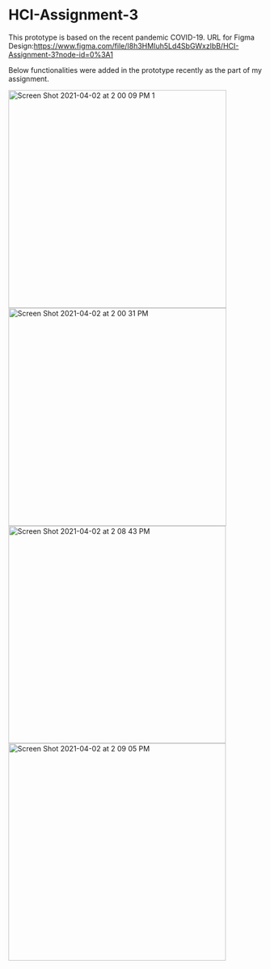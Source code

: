 # HCI-Assignment-3
This prototype is based on the recent pandemic COVID-19.
URL for Figma Design:https://www.figma.com/file/I8h3HMIuh5Ld4SbGWxzlbB/HCI-Assignment-3?node-id=0%3A1

Below functionalities were added in the prototype recently as the part of my assignment.

<img width="431" alt="Screen Shot 2021-04-02 at 2 00 09 PM 1" src="https://user-images.githubusercontent.com/48334837/113441733-d0bb4280-93bc-11eb-8a69-a899f38087e0.png">
<img width="431" alt="Screen Shot 2021-04-02 at 2 00 31 PM" src="https://user-images.githubusercontent.com/48334837/113441735-d2850600-93bc-11eb-9e09-18d299a03535.png">

<img width="430" alt="Screen Shot 2021-04-02 at 2 08 43 PM" src="https://user-images.githubusercontent.com/48334837/113441929-17a93800-93bd-11eb-9470-b756996b770e.png">
<img width="430" alt="Screen Shot 2021-04-02 at 2 09 05 PM" src="https://user-images.githubusercontent.com/48334837/113441933-1972fb80-93bd-11eb-96a2-54170713ce11.png">

